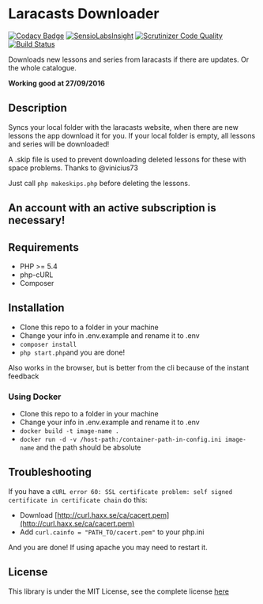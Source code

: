 # Laracasts Downloader
[![Codacy Badge](https://www.codacy.com/project/badge/c97c63f5736f43c488cb69aa6af8fca9)](https://www.codacy.com/public/carlosmflorencio/laracasts-downloader)
[![SensioLabsInsight](https://insight.sensiolabs.com/projects/ac2fdb9a-222b-4244-b08e-af5d2f69845d/mini.png)](https://insight.sensiolabs.com/projects/ac2fdb9a-222b-4244-b08e-af5d2f69845d)
[![Scrutinizer Code Quality](https://scrutinizer-ci.com/g/iamfreee/laracasts-downloader/badges/quality-score.png?b=master)](https://scrutinizer-ci.com/g/iamfreee/laracasts-downloader/?branch=master)
[![Build Status](https://scrutinizer-ci.com/g/iamfreee/laracasts-downloader/badges/build.png?b=master)](https://scrutinizer-ci.com/g/iamfreee/laracasts-downloader/build-status/master)

Downloads new lessons and series from laracasts if there are updates. Or the whole catalogue.

**Working good at 27/09/2016**

## Description
Syncs your local folder with the laracasts website, when there are new lessons the app download it for you.
If your local folder is empty, all lessons and series will be downloaded!

A .skip file is used to prevent downloading deleted lessons for these with space problems. Thanks to @vinicius73

Just call `php makeskips.php` before deleting the lessons.

## An account with an active subscription is necessary!

## Requirements
- PHP >= 5.4
- php-cURL
- Composer

## Installation
- Clone this repo to a folder in your machine
- Change your info in .env.example and rename it to .env
- `composer install`
- `php start.php`and you are done!

Also works in the browser, but is better from the cli because of the instant feedback

### Using Docker
- Clone this repo to a folder in your machine
- Change your info in .env.example and rename it to .env
- `docker build -t image-name .`
- `docker run -d -v /host-path:/container-path-in-config.ini image-name` and the path should be absolute


## Troubleshooting
If you have a `cURL error 60: SSL certificate problem: self signed certificate in certificate chain` do this:

- Download [http://curl.haxx.se/ca/cacert.pem](http://curl.haxx.se/ca/cacert.pem)
- Add `curl.cainfo = "PATH_TO/cacert.pem"` to your php.ini

And you are done! If using apache you may need to restart it.

## License

This library is under the MIT License, see the complete license [here](LICENSE)
